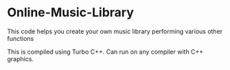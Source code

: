 # Online-Music-Library
This code helps you create your own music library performing various other functions

This is compiled using Turbo C++. 
Can run on any compiler with C++ graphics.
